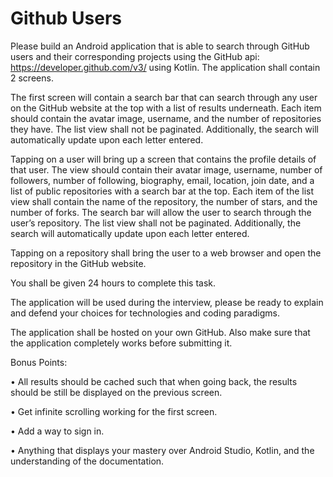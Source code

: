 # Github Users
Please build an Android application that is able to search through GitHub users and their corresponding projects using the GitHub api: https://developer.github.com/v3/ using Kotlin. The application shall contain 2 screens. 

The first screen will contain a search bar that can search through any user on the GitHub website at the top with a list of results underneath. Each item should contain the avatar image, username, and the number of repositories they have. The list view shall not be paginated. Additionally, the search will automatically update upon each letter entered. 

Tapping on a user will bring up a screen that contains the profile details of that user. The view should contain their avatar image, username, number of followers, number of following, biography, email, location, join date, and a list of public repositories with a search bar at the top. Each item of the list view shall contain the name of the repository, the number of stars, and the number of forks. The search bar will allow the user to search through the user’s repository. The list view shall not be paginated. Additionally, the search will automatically update upon each letter entered. 

Tapping on a repository shall bring the user to a web browser and open the repository in the GitHub website. 

You shall be given 24 hours to complete this task. 

The application will be used during the interview, please be ready to explain and defend your choices for technologies and coding paradigms. 

The application shall be hosted on your own GitHub. Also make sure that the application completely works before submitting it. 

Bonus Points: 
  
  • All results should be cached such that when going back, the results should be still be displayed on the previous screen. 
  
  • Get infinite scrolling working for the first screen. 
  
  • Add a way to sign in. 
  
  • Anything that displays your mastery over Android Studio, Kotlin, and the understanding of the documentation.
